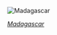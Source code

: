 
![Madagascar](https://www.gstatic.com/prettyearth/assets/full/6016.jpg)

*[Madagascar](https://www.google.com/maps/@-15.951488,46.384578,14z/data=!3m1!1e3)*
